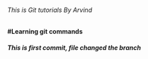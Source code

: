 ###### This is Git tutorials By Arvind
#### #Learning git commands
##### This is first commit, file changed the branch